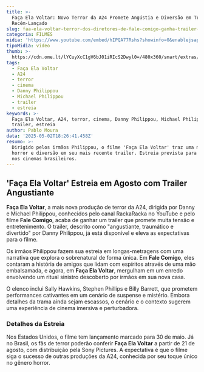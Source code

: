 ```yaml
---
title: >-
  Faça Ela Voltar: Novo Terror da A24 Promete Angústia e Diversão em Trailer
  Recém-Lançado
slug: faa-ela-voltar-terror-dos-diretores-de-fale-comigo-ganha-trailer-sinistro
categoria: FILMES
midia: 'https://www.youtube.com/embed/hIPQA77Rshs?showinfo=0&enablejsapi=1'
tipoMidia: video
thumb: >-
  https://cdn.ome.lt/lYCuyXcC1gV6bJ01iRIcS2Dwyl0=/480x360/smart/extras/conteudos/faca-ela-voltar.jpg
tags:
  - Faça Ela Voltar
  - A24
  - terror
  - cinema
  - Danny Philippou
  - Michael Philippou
  - trailer
  - estreia
keywords: >-
  Faça Ela Voltar, A24, terror, cinema, Danny Philippou, Michael Philippou,
  trailer, estreia
author: Pablo Moura
data: '2025-05-02T18:26:41.458Z'
resumo: >-
  Dirigido pelos irmãos Philippou, o filme 'Faça Ela Voltar' traz uma mistura de
  horror e diversão em seu mais recente trailer. Estreia prevista para agosto
  nos cinemas brasileiros.
---
```


## 'Faça Ela Voltar' Estreia em Agosto com Trailer Angustiante

**Faça Ela Voltar**, a mais nova produção de terror da A24, dirigida por Danny e Michael Philippou, conhecidos pelo canal RackaRacka no YouTube e pelo filme **Fale Comigo**, acaba de ganhar um trailer que promete muita tensão e entretenimento. O trailer, descrito como "angustiante, traumático e divertido" por Danny Philippou, já está disponível e eleva as expectativas para o filme.

Os irmãos Philippou fazem sua estreia em longas-metragens com uma narrativa que explora o sobrenatural de forma única. Em **Fale Comigo**, eles contaram a história de amigos que lidam com espíritos através de uma mão embalsamada, e agora, em **Faça Ela Voltar**, mergulham em um enredo envolvendo um ritual sinistro descoberto por irmãos em sua nova casa.

O elenco inclui Sally Hawkins, Stephen Phillips e Billy Barrett, que prometem performances cativantes em um cenário de suspense e mistério. Embora detalhes da trama ainda sejam escassos, o cenário e o contexto sugerem uma experiência de cinema imersiva e perturbadora.

### Detalhes da Estreia

Nos Estados Unidos, o filme tem lançamento marcado para 30 de maio. Já no Brasil, os fãs de terror poderão conferir **Faça Ela Voltar** a partir de 21 de agosto, com distribuição pela Sony Pictures. A expectativa é que o filme siga o sucesso de outras produções da A24, conhecida por seu toque único no gênero horror.
